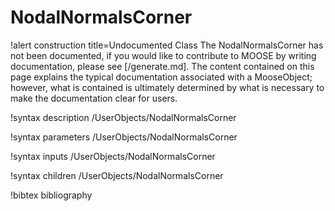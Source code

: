<!-- MOOSE Documentation Stub: Remove this when content is added. -->

# NodalNormalsCorner

!alert construction title=Undocumented Class
The NodalNormalsCorner has not been documented, if you would like to contribute to MOOSE by
writing documentation, please see [/generate.md]. The content contained on this page explains
the typical documentation associated with a MooseObject; however, what is contained is ultimately
determined by what is necessary to make the documentation clear for users.

!syntax description /UserObjects/NodalNormalsCorner

!syntax parameters /UserObjects/NodalNormalsCorner

!syntax inputs /UserObjects/NodalNormalsCorner

!syntax children /UserObjects/NodalNormalsCorner

!bibtex bibliography
